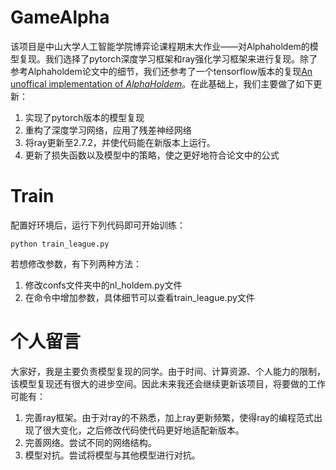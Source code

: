 # GameAlpha

该项目是中山大学人工智能学院博弈论课程期末大作业——对Alphaholdem的模型复现。我们选择了pytorch深度学习框架和ray强化学习框架来进行复现。除了参考Alphaholdem论文中的细节，我们还参考了一个tensorflow版本的复现[An unoffical implementation of *AlphaHoldem*](https://github.com/bupticybee/AlphaNLHoldemhttps://)。在此基础上，我们主要做了如下更新：

1. 实现了pytorch版本的模型复现
2. 重构了深度学习网络，应用了残差神经网络
3. 将ray更新至2.7.2，并使代码能在新版本上运行。
4. 更新了损失函数以及模型中的策略，使之更好地符合论文中的公式

# Train

配置好环境后，运行下列代码即可开始训练：

```
python train_league.py
```

若想修改参数，有下列两种方法：

1. 修改confs文件夹中的nl_holdem.py文件
2. 在命令中增加参数，具体细节可以查看train_league.py文件

# 个人留言

大家好，我是主要负责模型复现的同学。由于时间、计算资源、个人能力的限制，该模型复现还有很大的进步空间。因此未来我还会继续更新该项目，将要做的工作可能有：

1. 完善ray框架。由于对ray的不熟悉，加上ray更新频繁，使得ray的编程范式出现了很大变化，之后修改代码使代码更好地适配新版本。
2. 完善网络。尝试不同的网络结构。
3. 模型对抗。尝试将模型与其他模型进行对抗。
